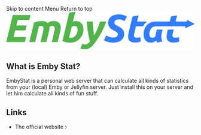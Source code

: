 Skip to content
Menu
Return to top
![Emby Stat](https://raw.githubusercontent.com/mregni/EmbyStat/develop/branding/logo-color.png)
## What is Emby Stat? ​
EmbyStat is a personal web server that can calculate all kinds of statistics from your (local) Emby or Jellyfin server. Just install this on your server and let him calculate all kinds of fun stuff.
## Links ​
  * The official website ›


